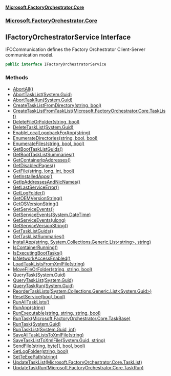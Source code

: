#### [Microsoft.FactoryOrchestrator.Core](./Microsoft-FactoryOrchestrator-Core.md 'Microsoft.FactoryOrchestrator.Core')
### [Microsoft.FactoryOrchestrator.Core](./Microsoft-FactoryOrchestrator-Core.md 'Microsoft.FactoryOrchestrator.Core')
## IFactoryOrchestratorService Interface
IFOCommunication defines the Factory Orchestrator Client-Server communication model.  
```csharp
public interface IFactoryOrchestratorService
```
### Methods
- [AbortAll()](./Microsoft-FactoryOrchestrator-Core-IFactoryOrchestratorService-AbortAll().md 'Microsoft.FactoryOrchestrator.Core.IFactoryOrchestratorService.AbortAll()')
- [AbortTaskList(System.Guid)](./Microsoft-FactoryOrchestrator-Core-IFactoryOrchestratorService-AbortTaskList(System-Guid).md 'Microsoft.FactoryOrchestrator.Core.IFactoryOrchestratorService.AbortTaskList(System.Guid)')
- [AbortTaskRun(System.Guid)](./Microsoft-FactoryOrchestrator-Core-IFactoryOrchestratorService-AbortTaskRun(System-Guid).md 'Microsoft.FactoryOrchestrator.Core.IFactoryOrchestratorService.AbortTaskRun(System.Guid)')
- [CreateTaskListFromDirectory(string, bool)](./Microsoft-FactoryOrchestrator-Core-IFactoryOrchestratorService-CreateTaskListFromDirectory(string_bool).md 'Microsoft.FactoryOrchestrator.Core.IFactoryOrchestratorService.CreateTaskListFromDirectory(string, bool)')
- [CreateTaskListFromTaskList(Microsoft.FactoryOrchestrator.Core.TaskList)](./Microsoft-FactoryOrchestrator-Core-IFactoryOrchestratorService-CreateTaskListFromTaskList(Microsoft-FactoryOrchestrator-Core-TaskList).md 'Microsoft.FactoryOrchestrator.Core.IFactoryOrchestratorService.CreateTaskListFromTaskList(Microsoft.FactoryOrchestrator.Core.TaskList)')
- [DeleteFileOrFolder(string, bool)](./Microsoft-FactoryOrchestrator-Core-IFactoryOrchestratorService-DeleteFileOrFolder(string_bool).md 'Microsoft.FactoryOrchestrator.Core.IFactoryOrchestratorService.DeleteFileOrFolder(string, bool)')
- [DeleteTaskList(System.Guid)](./Microsoft-FactoryOrchestrator-Core-IFactoryOrchestratorService-DeleteTaskList(System-Guid).md 'Microsoft.FactoryOrchestrator.Core.IFactoryOrchestratorService.DeleteTaskList(System.Guid)')
- [EnableLocalLoopbackForApp(string)](./Microsoft-FactoryOrchestrator-Core-IFactoryOrchestratorService-EnableLocalLoopbackForApp(string).md 'Microsoft.FactoryOrchestrator.Core.IFactoryOrchestratorService.EnableLocalLoopbackForApp(string)')
- [EnumerateDirectories(string, bool, bool)](./Microsoft-FactoryOrchestrator-Core-IFactoryOrchestratorService-EnumerateDirectories(string_bool_bool).md 'Microsoft.FactoryOrchestrator.Core.IFactoryOrchestratorService.EnumerateDirectories(string, bool, bool)')
- [EnumerateFiles(string, bool, bool)](./Microsoft-FactoryOrchestrator-Core-IFactoryOrchestratorService-EnumerateFiles(string_bool_bool).md 'Microsoft.FactoryOrchestrator.Core.IFactoryOrchestratorService.EnumerateFiles(string, bool, bool)')
- [GetBootTaskListGuids()](./Microsoft-FactoryOrchestrator-Core-IFactoryOrchestratorService-GetBootTaskListGuids().md 'Microsoft.FactoryOrchestrator.Core.IFactoryOrchestratorService.GetBootTaskListGuids()')
- [GetBootTaskListSummaries()](./Microsoft-FactoryOrchestrator-Core-IFactoryOrchestratorService-GetBootTaskListSummaries().md 'Microsoft.FactoryOrchestrator.Core.IFactoryOrchestratorService.GetBootTaskListSummaries()')
- [GetContainerIpAddresses()](./Microsoft-FactoryOrchestrator-Core-IFactoryOrchestratorService-GetContainerIpAddresses().md 'Microsoft.FactoryOrchestrator.Core.IFactoryOrchestratorService.GetContainerIpAddresses()')
- [GetDisabledPages()](./Microsoft-FactoryOrchestrator-Core-IFactoryOrchestratorService-GetDisabledPages().md 'Microsoft.FactoryOrchestrator.Core.IFactoryOrchestratorService.GetDisabledPages()')
- [GetFile(string, long, int, bool)](./Microsoft-FactoryOrchestrator-Core-IFactoryOrchestratorService-GetFile(string_long_int_bool).md 'Microsoft.FactoryOrchestrator.Core.IFactoryOrchestratorService.GetFile(string, long, int, bool)')
- [GetInstalledApps()](./Microsoft-FactoryOrchestrator-Core-IFactoryOrchestratorService-GetInstalledApps().md 'Microsoft.FactoryOrchestrator.Core.IFactoryOrchestratorService.GetInstalledApps()')
- [GetIpAddressesAndNicNames()](./Microsoft-FactoryOrchestrator-Core-IFactoryOrchestratorService-GetIpAddressesAndNicNames().md 'Microsoft.FactoryOrchestrator.Core.IFactoryOrchestratorService.GetIpAddressesAndNicNames()')
- [GetLastServiceError()](./Microsoft-FactoryOrchestrator-Core-IFactoryOrchestratorService-GetLastServiceError().md 'Microsoft.FactoryOrchestrator.Core.IFactoryOrchestratorService.GetLastServiceError()')
- [GetLogFolder()](./Microsoft-FactoryOrchestrator-Core-IFactoryOrchestratorService-GetLogFolder().md 'Microsoft.FactoryOrchestrator.Core.IFactoryOrchestratorService.GetLogFolder()')
- [GetOEMVersionString()](./Microsoft-FactoryOrchestrator-Core-IFactoryOrchestratorService-GetOEMVersionString().md 'Microsoft.FactoryOrchestrator.Core.IFactoryOrchestratorService.GetOEMVersionString()')
- [GetOSVersionString()](./Microsoft-FactoryOrchestrator-Core-IFactoryOrchestratorService-GetOSVersionString().md 'Microsoft.FactoryOrchestrator.Core.IFactoryOrchestratorService.GetOSVersionString()')
- [GetServiceEvents()](./Microsoft-FactoryOrchestrator-Core-IFactoryOrchestratorService-GetServiceEvents().md 'Microsoft.FactoryOrchestrator.Core.IFactoryOrchestratorService.GetServiceEvents()')
- [GetServiceEvents(System.DateTime)](./Microsoft-FactoryOrchestrator-Core-IFactoryOrchestratorService-GetServiceEvents(System-DateTime).md 'Microsoft.FactoryOrchestrator.Core.IFactoryOrchestratorService.GetServiceEvents(System.DateTime)')
- [GetServiceEvents(ulong)](./Microsoft-FactoryOrchestrator-Core-IFactoryOrchestratorService-GetServiceEvents(ulong).md 'Microsoft.FactoryOrchestrator.Core.IFactoryOrchestratorService.GetServiceEvents(ulong)')
- [GetServiceVersionString()](./Microsoft-FactoryOrchestrator-Core-IFactoryOrchestratorService-GetServiceVersionString().md 'Microsoft.FactoryOrchestrator.Core.IFactoryOrchestratorService.GetServiceVersionString()')
- [GetTaskListGuids()](./Microsoft-FactoryOrchestrator-Core-IFactoryOrchestratorService-GetTaskListGuids().md 'Microsoft.FactoryOrchestrator.Core.IFactoryOrchestratorService.GetTaskListGuids()')
- [GetTaskListSummaries()](./Microsoft-FactoryOrchestrator-Core-IFactoryOrchestratorService-GetTaskListSummaries().md 'Microsoft.FactoryOrchestrator.Core.IFactoryOrchestratorService.GetTaskListSummaries()')
- [InstallApp(string, System.Collections.Generic.List&lt;string&gt;, string)](./Microsoft-FactoryOrchestrator-Core-IFactoryOrchestratorService-InstallApp(string_System-Collections-Generic-List-string-_string).md 'Microsoft.FactoryOrchestrator.Core.IFactoryOrchestratorService.InstallApp(string, System.Collections.Generic.List&lt;string&gt;, string)')
- [IsContainerRunning()](./Microsoft-FactoryOrchestrator-Core-IFactoryOrchestratorService-IsContainerRunning().md 'Microsoft.FactoryOrchestrator.Core.IFactoryOrchestratorService.IsContainerRunning()')
- [IsExecutingBootTasks()](./Microsoft-FactoryOrchestrator-Core-IFactoryOrchestratorService-IsExecutingBootTasks().md 'Microsoft.FactoryOrchestrator.Core.IFactoryOrchestratorService.IsExecutingBootTasks()')
- [IsNetworkAccessEnabled()](./Microsoft-FactoryOrchestrator-Core-IFactoryOrchestratorService-IsNetworkAccessEnabled().md 'Microsoft.FactoryOrchestrator.Core.IFactoryOrchestratorService.IsNetworkAccessEnabled()')
- [LoadTaskListsFromXmlFile(string)](./Microsoft-FactoryOrchestrator-Core-IFactoryOrchestratorService-LoadTaskListsFromXmlFile(string).md 'Microsoft.FactoryOrchestrator.Core.IFactoryOrchestratorService.LoadTaskListsFromXmlFile(string)')
- [MoveFileOrFolder(string, string, bool)](./Microsoft-FactoryOrchestrator-Core-IFactoryOrchestratorService-MoveFileOrFolder(string_string_bool).md 'Microsoft.FactoryOrchestrator.Core.IFactoryOrchestratorService.MoveFileOrFolder(string, string, bool)')
- [QueryTask(System.Guid)](./Microsoft-FactoryOrchestrator-Core-IFactoryOrchestratorService-QueryTask(System-Guid).md 'Microsoft.FactoryOrchestrator.Core.IFactoryOrchestratorService.QueryTask(System.Guid)')
- [QueryTaskList(System.Guid)](./Microsoft-FactoryOrchestrator-Core-IFactoryOrchestratorService-QueryTaskList(System-Guid).md 'Microsoft.FactoryOrchestrator.Core.IFactoryOrchestratorService.QueryTaskList(System.Guid)')
- [QueryTaskRun(System.Guid)](./Microsoft-FactoryOrchestrator-Core-IFactoryOrchestratorService-QueryTaskRun(System-Guid).md 'Microsoft.FactoryOrchestrator.Core.IFactoryOrchestratorService.QueryTaskRun(System.Guid)')
- [ReorderTaskLists(System.Collections.Generic.List&lt;System.Guid&gt;)](./Microsoft-FactoryOrchestrator-Core-IFactoryOrchestratorService-ReorderTaskLists(System-Collections-Generic-List-System-Guid-).md 'Microsoft.FactoryOrchestrator.Core.IFactoryOrchestratorService.ReorderTaskLists(System.Collections.Generic.List&lt;System.Guid&gt;)')
- [ResetService(bool, bool)](./Microsoft-FactoryOrchestrator-Core-IFactoryOrchestratorService-ResetService(bool_bool).md 'Microsoft.FactoryOrchestrator.Core.IFactoryOrchestratorService.ResetService(bool, bool)')
- [RunAllTaskLists()](./Microsoft-FactoryOrchestrator-Core-IFactoryOrchestratorService-RunAllTaskLists().md 'Microsoft.FactoryOrchestrator.Core.IFactoryOrchestratorService.RunAllTaskLists()')
- [RunApp(string)](./Microsoft-FactoryOrchestrator-Core-IFactoryOrchestratorService-RunApp(string).md 'Microsoft.FactoryOrchestrator.Core.IFactoryOrchestratorService.RunApp(string)')
- [RunExecutable(string, string, string, bool)](./Microsoft-FactoryOrchestrator-Core-IFactoryOrchestratorService-RunExecutable(string_string_string_bool).md 'Microsoft.FactoryOrchestrator.Core.IFactoryOrchestratorService.RunExecutable(string, string, string, bool)')
- [RunTask(Microsoft.FactoryOrchestrator.Core.TaskBase)](./Microsoft-FactoryOrchestrator-Core-IFactoryOrchestratorService-RunTask(Microsoft-FactoryOrchestrator-Core-TaskBase).md 'Microsoft.FactoryOrchestrator.Core.IFactoryOrchestratorService.RunTask(Microsoft.FactoryOrchestrator.Core.TaskBase)')
- [RunTask(System.Guid)](./Microsoft-FactoryOrchestrator-Core-IFactoryOrchestratorService-RunTask(System-Guid).md 'Microsoft.FactoryOrchestrator.Core.IFactoryOrchestratorService.RunTask(System.Guid)')
- [RunTaskList(System.Guid, int)](./Microsoft-FactoryOrchestrator-Core-IFactoryOrchestratorService-RunTaskList(System-Guid_int).md 'Microsoft.FactoryOrchestrator.Core.IFactoryOrchestratorService.RunTaskList(System.Guid, int)')
- [SaveAllTaskListsToXmlFile(string)](./Microsoft-FactoryOrchestrator-Core-IFactoryOrchestratorService-SaveAllTaskListsToXmlFile(string).md 'Microsoft.FactoryOrchestrator.Core.IFactoryOrchestratorService.SaveAllTaskListsToXmlFile(string)')
- [SaveTaskListToXmlFile(System.Guid, string)](./Microsoft-FactoryOrchestrator-Core-IFactoryOrchestratorService-SaveTaskListToXmlFile(System-Guid_string).md 'Microsoft.FactoryOrchestrator.Core.IFactoryOrchestratorService.SaveTaskListToXmlFile(System.Guid, string)')
- [SendFile(string, byte[], bool, bool)](./Microsoft-FactoryOrchestrator-Core-IFactoryOrchestratorService-SendFile(string_byte--_bool_bool).md 'Microsoft.FactoryOrchestrator.Core.IFactoryOrchestratorService.SendFile(string, byte[], bool, bool)')
- [SetLogFolder(string, bool)](./Microsoft-FactoryOrchestrator-Core-IFactoryOrchestratorService-SetLogFolder(string_bool).md 'Microsoft.FactoryOrchestrator.Core.IFactoryOrchestratorService.SetLogFolder(string, bool)')
- [SetTeExePath(string)](./Microsoft-FactoryOrchestrator-Core-IFactoryOrchestratorService-SetTeExePath(string).md 'Microsoft.FactoryOrchestrator.Core.IFactoryOrchestratorService.SetTeExePath(string)')
- [UpdateTaskList(Microsoft.FactoryOrchestrator.Core.TaskList)](./Microsoft-FactoryOrchestrator-Core-IFactoryOrchestratorService-UpdateTaskList(Microsoft-FactoryOrchestrator-Core-TaskList).md 'Microsoft.FactoryOrchestrator.Core.IFactoryOrchestratorService.UpdateTaskList(Microsoft.FactoryOrchestrator.Core.TaskList)')
- [UpdateTaskRun(Microsoft.FactoryOrchestrator.Core.TaskRun)](./Microsoft-FactoryOrchestrator-Core-IFactoryOrchestratorService-UpdateTaskRun(Microsoft-FactoryOrchestrator-Core-TaskRun).md 'Microsoft.FactoryOrchestrator.Core.IFactoryOrchestratorService.UpdateTaskRun(Microsoft.FactoryOrchestrator.Core.TaskRun)')
